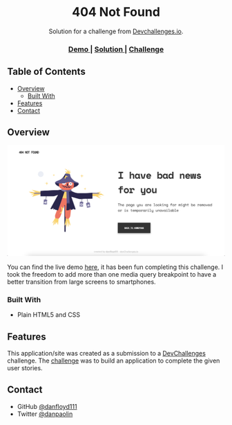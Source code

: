 <!-- Please update value in the {}  -->

<h1 align="center">404 Not Found</h1>

<div align="center">
   Solution for a challenge from  <a href="http://devchallenges.io" target="_blank">Devchallenges.io</a>.
</div>

<div align="center">
  <h3>
    <a href="https://danfloyd111.github.io/dev-challenges-not-found/index.html">
      Demo
    </a>
    <span> | </span>
    <a href="https://github.com/danfloyd111/dev-challenges-not-found">
      Solution
    </a>
    <span> | </span>
    <a href="https://devchallenges.io/challenges/wBunSb7FPrIepJZAg0sY">
      Challenge
    </a>
  </h3>
</div>

<!-- TABLE OF CONTENTS -->

## Table of Contents

- [Overview](#overview)
  - [Built With](#built-with)
- [Features](#features)
- [Contact](#contact)

<!-- OVERVIEW -->

## Overview

![screenshot](https://github.com/danfloyd111/dev-challenges-not-found/blob/master/img/screenshot.png?raw=true)

You can find the live demo [here](https://danfloyd111.github.io/dev-challenges-not-found/index.html), it has been fun completing this challenge. I took the freedom to add more than one media query breakpoint to have a better transition from large screens to smartphones.

### Built With

- Plain HTML5 and CSS

## Features

This application/site was created as a submission to a [DevChallenges](https://devchallenges.io/challenges) challenge. The [challenge](https://devchallenges.io/challenges/wBunSb7FPrIepJZAg0sY) was to build an application to complete the given user stories.

## Contact

- GitHub [@danfloyd111](https://{github.com/danfloyd111})
- Twitter [@danpaolin](https://{twitter.com/danpaolin})

